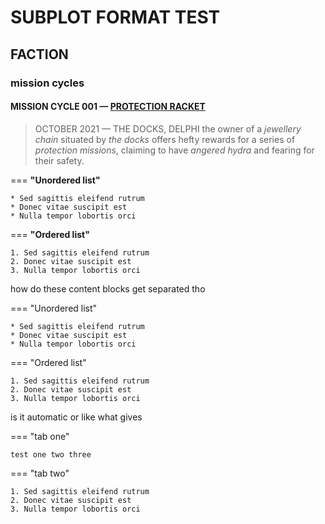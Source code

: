 # SUBPLOT FORMAT TEST

## FACTION
### mission cycles

#### MISSION CYCLE 001 — [PROTECTION RACKET](https://moon-rise.boards.net/thread/41/)
> OCTOBER 2021 — THE DOCKS, DELPHI
> the owner of a *jewellery chain* situated by *the docks* offers hefty rewards for a series of *protection missions*, claiming to have *angered hydra* and fearing for their safety.

=== **"Unordered list"**

    * Sed sagittis eleifend rutrum
    * Donec vitae suscipit est
    * Nulla tempor lobortis orci

=== **"Ordered list"**

    1. Sed sagittis eleifend rutrum
    2. Donec vitae suscipit est
    3. Nulla tempor lobortis orci


how do these content blocks get separated tho 

=== "Unordered list"

    * Sed sagittis eleifend rutrum
    * Donec vitae suscipit est
    * Nulla tempor lobortis orci

=== "Ordered list"

    1. Sed sagittis eleifend rutrum
    2. Donec vitae suscipit est
    3. Nulla tempor lobortis orci

is it automatic or like what gives

=== "tab one"

    test one two three

=== "tab two"

    1. Sed sagittis eleifend rutrum
    2. Donec vitae suscipit est
    3. Nulla tempor lobortis orci
